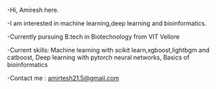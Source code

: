 -Hi, Amiresh here.

-I am interested in machine learning,deep learning and bioinformatics.

-Currently pursuing B.tech in Biotechnology from VIT Vellore

-Current skills: Machine learning with scikit learn,xgboost,lightbgm and catboost, Deep learning with pytorch neural networks, Basics of bioinformatics

-Contact me : amirtesh21.5@gmail.com
